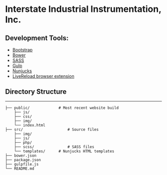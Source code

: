 # Interstate Industrial Instrumentation, Inc.


## Development Tools:

-	[Bootstrap](http://getbootstrap.com/)
-	[Bower](http://bower.io/)
-	[SASS](http://sass-lang.com/)
-	[Gulp](http://gulpjs.com/)
-	[Nunjucks](https://mozilla.github.io/nunjucks/)
-	[LiveReload browser extension](https://chrome.google.com/webstore/detail/livereload/jnihajbhpnppcggbcgedagnkighmdlei)


## Directory Structure
-------------------
```
├── public/				# Most recent website build
	├── js/
	├── css/
	├── img/
	└── index.html
├── src/					# Source files
	├── img/
	├── js/
	├── php/
	├── scss/				# SASS files
	└── templates/		# Nunjucks HTML templates
├── bower.json
├── package.json
├── gulpfile.js
└── README.md
```
